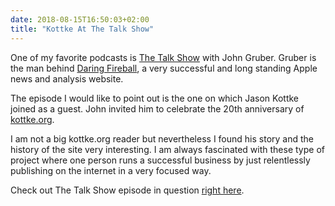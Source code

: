 ```yaml
---
date: 2018-08-15T16:50:03+02:00
title: "Kottke At The Talk Show"
---
```


One of my favorite podcasts is [The Talk Show](https://daringfireball.net/thetalkshow/) with John Gruber. Gruber is the man behind [Daring Fireball](https://daringfireball.net/), a very successful and long standing Apple news and analysis website. 

The episode I would like to point out is the one on which Jason Kottke joined as a guest. John invited him to celebrate the 20th anniversary of [kottke.org](https://kottke.org/). 

I am not a big kottke.org reader but nevertheless I found his story and the history of the site very interesting. I am always fascinated with these type of project where one person runs a successful business by just relentlessly publishing on the internet in a very focused way. 

Check out The Talk Show episode in question [right here](https://daringfireball.net/thetalkshow/2018/03/24/ep-217).
